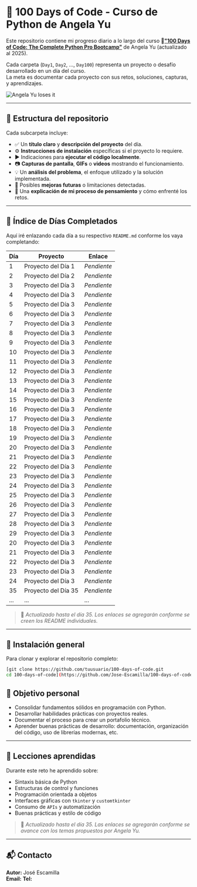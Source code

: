 # 🐍 100 Days of Code - Curso de Python de Angela Yu

Este repositorio contiene mi progreso diario a lo largo del curso 🔗[**"100 Days of Code: The Complete Python Pro Bootcamp"**](https://www.udemy.com/course/100-days-of-code/?srsltid=AfmBOoqXNp44AZo_nD8_QYPr7c2X3pqRs4ibJuQM2gFKR36XMr9y_pvI&couponCode=ST21MT30625G2) de Angela Yu (actualizado al 2025). 

Cada carpeta (`Day1`, `Day2`, ..., `Day100`) representa un proyecto o desafío desarrollado en un día del curso.  
La meta es documentar cada proyecto con sus retos, soluciones, capturas, y aprendizajes.

![Angela Yu loses it](https://media0.giphy.com/media/v1.Y2lkPTc5MGI3NjExYWI0dW04Z3Rlb2d5ajNkYW0zbDdmaWRiYnBqN283ZHQwN3AzdTB2eCZlcD12MV9pbnRlcm5hbF9naWZfYnlfaWQmY3Q9Zw/fAEiOlZvmv9pCQPlqz/giphy.gif)


---

## 📁 Estructura del repositorio

Cada subcarpeta incluye:

- ✅ Un **título claro** y **descripción del proyecto** del día.
- ⚙️ **Instrucciones de instalación** específicas si el proyecto lo requiere.
- ▶️ Indicaciones para **ejecutar el código localmente**.
- 📷 **Capturas de pantalla**, **GIFs** o **videos** mostrando el funcionamiento.
- 💡 Un **análisis del problema**, el enfoque utilizado y la solución implementada.
- 🚀 Posibles **mejoras futuras** o limitaciones detectadas.
- 🧠 Una **explicación de mi proceso de pensamiento** y cómo enfrenté los retos.

---

## 📌 Índice de Días Completados

Aquí iré enlazando cada día a su respectivo `README.md` conforme los vaya completando:

| Día | Proyecto | Enlace |
|-----|----------|--------|
| 1   | Proyecto del Día 1 | _Pendiente_ |
| 2   | Proyecto del Día 2 | _Pendiente_ |
| 3   | Proyecto del Día 3 | _Pendiente_ |
| 4   | Proyecto del Día 3 | _Pendiente_ |
| 5   | Proyecto del Día 3 | _Pendiente_ |
| 6   | Proyecto del Día 3 | _Pendiente_ |
| 7   | Proyecto del Día 3 | _Pendiente_ |
| 8   | Proyecto del Día 3 | _Pendiente_ |
| 9   | Proyecto del Día 3 | _Pendiente_ |
| 10   | Proyecto del Día 3 | _Pendiente_ |
| 11   | Proyecto del Día 3 | _Pendiente_ |
| 12   | Proyecto del Día 3 | _Pendiente_ |
| 13   | Proyecto del Día 3 | _Pendiente_ |
| 14   | Proyecto del Día 3 | _Pendiente_ |
| 15   | Proyecto del Día 3 | _Pendiente_ |
| 16   | Proyecto del Día 3 | _Pendiente_ |
| 17   | Proyecto del Día 3 | _Pendiente_ |
| 18   | Proyecto del Día 3 | _Pendiente_ |
| 19   | Proyecto del Día 3 | _Pendiente_ |
| 20   | Proyecto del Día 3 | _Pendiente_ |
| 21   | Proyecto del Día 3 | _Pendiente_ |
| 22   | Proyecto del Día 3 | _Pendiente_ |
| 23   | Proyecto del Día 3 | _Pendiente_ |
| 24   | Proyecto del Día 3 | _Pendiente_ |
| 25   | Proyecto del Día 3 | _Pendiente_ |
| 26   | Proyecto del Día 3 | _Pendiente_ |
| 27   | Proyecto del Día 3 | _Pendiente_ |
| 28   | Proyecto del Día 3 | _Pendiente_ |
| 29   | Proyecto del Día 3 | _Pendiente_ |
| 20   | Proyecto del Día 3 | _Pendiente_ |
| 21   | Proyecto del Día 3 | _Pendiente_ |
| 22   | Proyecto del Día 3 | _Pendiente_ |
| 23   | Proyecto del Día 3 | _Pendiente_ |
| 24   | Proyecto del Día 3 | _Pendiente_ |
| 35  | Proyecto del Día 35 | _Pendiente_ |
| ... | ... | ... |

> 📌 *Actualizado hasta el día 35. Los enlaces se agregarán conforme se creen los README individuales.*

---
## 🔧 Instalación general

Para clonar y explorar el repositorio completo:

```bash
[git clone https://github.com/tuusuario/100-days-of-code.git
cd 100-days-of-code](https://github.com/Jose-Escamilla/100-days-of-code.git)
```
## 🌱 Objetivo personal

- Consolidar fundamentos sólidos en programación con Python.
- Desarrollar habilidades prácticas con proyectos reales.
- Documentar el proceso para crear un portafolio técnico.
- Aprender buenas prácticas de desarrollo: documentación, organización del código, uso de librerías modernas, etc.

---

## 🧠 Lecciones aprendidas

Durante este reto he aprendido sobre:

- Sintaxis básica de Python
- Estructuras de control y funciones
- Programación orientada a objetos
- Interfaces gráficas con `tkinter` y `customtkinter`
- Consumo de `APIs` y automatización
- Buenas prácticas y estilo de código


> 📌 *Actualizado hasta el día 35. Las enlaces se agregarán conforme se avance con los temas propuestos por Angela Yu.*

---

## 📬 Contacto

**Autor:** José Escamilla  
**Email:** 
**Tel:**
